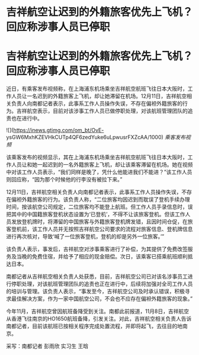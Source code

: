 # 吉祥航空让迟到的外籍旅客优先上飞机？回应称涉事人员已停职

# 吉祥航空让迟到的外籍旅客优先上飞机？回应称涉事人员已停职

近日，有乘客发布视频称，在上海浦东机场乘坐吉祥航空航班飞往日本大阪时，工作人员让一名迟到的外籍旅客上飞机，却让她滞留在机场。12月11日，吉祥航空相关负责人向南都记者表示，此事系工作人员操作失误，不存在偏袒外籍旅客的行为。吉祥航空表示，目前对该涉事工作人员已做停职处理，对该航班管理团队的追责也在进行中。

![](https://inews.gtimg.com/om_bt/OvE-
ysGW6MxhKZEVHkCUTp4QF6zedYuke6uLpwusrFXZcAA/1000) _乘客发布视频_

该乘客发布的视频显示，其在上海浦东机场乘坐吉祥航空航班飞往日本大阪时，工作人员让和她一起迟到的一名外籍旅客上飞机，却让该乘客滞留在机场。她在视频中对该工作人员表示，“我们同样是晚了，凭什么他能进我们不能进？”该工作人员则回应称，“因为那个时候他的行李没有被拉下来。”

12月11日，吉祥航空相关负责人向南都记者表示，此事系工作人员操作失误，不存在偏袒外籍旅客的行为。该负责人称，“二位旅客均因迟到而耽误了登机手续办理时间，按该航空公司规定，二位旅客均不能登上航班。但工作人员手录信息时，误把其中的中国籍旅客登机状态设置为‘已登机’，不得不让该旅客登机。但该工作人员发放登机牌时，将滞留的中国旅客与外籍旅客登机牌发错，且因时间仓促，在旅客登机前，该工作人员并无按照吉祥航空公司要求的流程对旅客信息、登机牌信息进行再次核对，导致‘喊了一位旅客登机，登机的却是另外一位旅客。’”

该负责人表示，事发后，吉祥航空对涉事乘客进行了补偿，为其提供了免费改签服务及当晚的免费住宿，并给予了相应的现金赔偿。次日，该乘客已搭乘航班顺利抵达日本。

南都记者从吉祥航空相关负责人处获悉，目前，吉祥航空公司已对该名涉事员工进行停职处理，对该航班管理团队的追责也正在进行中，后续将加强对全司工作人员的培训与管理。该负责人表示，“事发至今，吉祥航空公司及时承认错误，积极寻求最佳解决方案，作为一家中国航空公司，不会也不应存在偏袒外籍旅客的现象。”

今年11月，吉祥航空曾因航班备降受到关注。南都此前报道，11月8日，吉祥航空从香港飞往南京的HO1650航班备降，引发关注。对此，吉祥航空相关负责人告诉南都记者，目前该航班已按相关程序完成处置流程，并即将起飞，去往目的地南京。

采写：南都记者 彭雨欣 实习生 王晗

